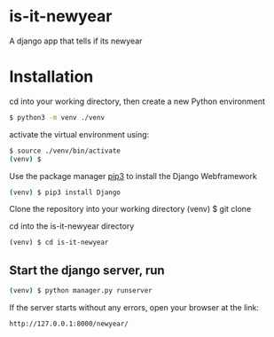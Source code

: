 # is-it-newyear

A django app that tells if its newyear



# Installation

cd into your working directory, then create a new Python environment
```bash
$ python3 -m venv ./venv
```

activate the virtual environment using:
```bash
$ source ./venv/bin/activate
(venv) $
```

Use the package manager [pip3](https://pip.pypa.io/en/stable/) to install the Django Webframework
```bash
(venv) $ pip3 install Django
```

Clone the repository into your working directory
(venv) $ git clone <repository url>

cd into the is-it-newyear directory
```bash 
(venv) $ cd is-it-newyear
```

## Start the django server, run
```bash
(venv) $ python manager.py runserver
```

If the server starts without any errors, open your browser at the link:
```bash
http://127.0.0.1:8000/newyear/
```


